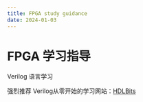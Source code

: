 ```yaml
---
title: FPGA study guidance
date: 2024-01-03
---
```


# FPGA 学习指导



Verilog 语言学习

强烈推荐 Verilog从零开始的学习网站：[HDLBits](https://hdlbits.01xz.net/wiki/Main_Page)